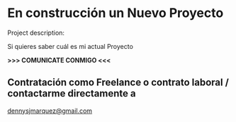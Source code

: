 # En construcción un Nuevo Proyecto #

Project description:
      
Si quieres saber cuál es mi actual Proyecto 
      
 **>>> COMUNICATE CONMIGO <<<**

##  Contratación como Freelance o contrato laboral / contactarme directamente a 
      
  dennysjmarquez@gmail.com
